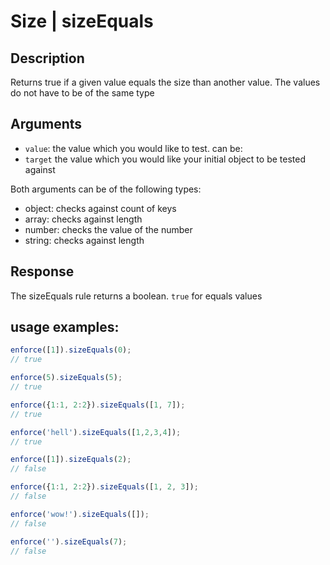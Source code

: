 # Size | sizeEquals

## Description
Returns true if a given value equals the size than another value. The values do not have to be of the same type

## Arguments
* `value`: the value which you would like to test. can be:
* `target` the value which you would like your initial object to be tested against

Both arguments can be of the following types:
* object: checks against count of keys
* array: checks against length
* number: checks the value of the number
* string: checks against length

## Response
The sizeEquals rule returns a boolean. `true` for equals values

## usage examples:

```js
enforce([1]).sizeEquals(0);
// true
```

```js
enforce(5).sizeEquals(5);
// true
```

```js
enforce({1:1, 2:2}).sizeEquals([1, 7]);
// true
```

```js
enforce('hell').sizeEquals([1,2,3,4]);
// true
```

```js
enforce([1]).sizeEquals(2);
// false
```

```js
enforce({1:1, 2:2}).sizeEquals([1, 2, 3]);
// false
```

```js
enforce('wow!').sizeEquals([]);
// false
```

```js
enforce('').sizeEquals(7);
// false
```